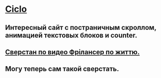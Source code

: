 # [Ciclo](https://serdzhius.github.io/ciclo/)
## Интересный сайт с постраничным скроллом, анимацией текстовых блоков и counter. 
## [Сверстан по видео Фрілансер по життю.](https://www.youtube.com/live/D5AOwMurZmU?feature=share)
## Могу теперь сам такой сверстать.
